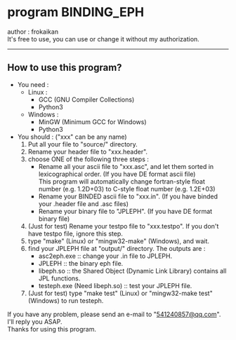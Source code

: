 # program BINDING_EPH  
author : frokaikan  
It's free to use, you can use or change it without my authorization.<br>  
************************
## How to use this program?
+ You need :  
    + Linux :  
        + GCC (GNU Compiler Collections)  
        + Python3  
    + Windows :  
        + MinGW (Minimum GCC for Windows)  
        + Python3  
+ You should : ("xxx" can be any name)  
    1. Put all your file to "source/" directory.  
    2. Rename your header file to "xxx.header".    
    3. choose ONE of the following three steps :  
        + Rename all your ascii file to "xxx.asc", and let them sorted in lexicographical order. (If you have DE format ascii file)  
          This program will automatically change fortran-style float number (e.g. 1.2D+03) to C-style float number (e.g. 1.2E+03)  
        + Rename your BINDED ascii file to "xxx.in". (If you have binded your .header file and .asc files)
        + Rename your binary file to "JPLEPH". (If you have DE format binary file)    
    4. (Just for test) Rename your testpo file to "xxx.testpo". If you don't have testpo file, ignore this step.  
    5. type "make" (Linux) or "mingw32-make" (Windows), and wait.  
    6. find your JPLEPH file at "output/" directory. The outputs are :  
        + asc2eph.exe :: change your .in file to JPLEPH.  
        + JPLEPH :: the binary eph file.  
        + libeph.so :: the Shared Object (Dynamic Link Library) contains all JPL functions.  
        + testeph.exe (Need libeph.so) :: test your JPLEPH file.  
    7. (Just for test) type "make test" (Linux) or "mingw32-make test" (Windows) to run testeph.  
  
If you have any problem, please send an e-mail to "541240857@qq.com". I'll reply you ASAP.  
Thanks for using this program.